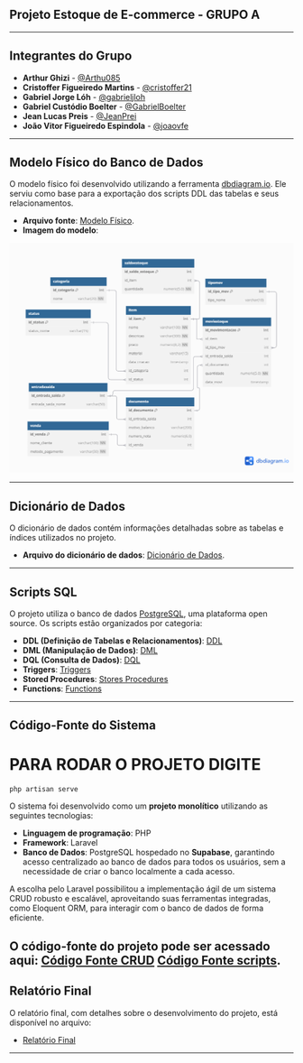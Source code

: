
## Projeto Estoque de E-commerce - GRUPO A

---

## **Integrantes do Grupo**
- **Arthur Ghizi** - [@Arthu085](https://github.com/Arthu085)  
- **Cristoffer Figueiredo Martins** - [@cristoffer21](https://github.com/cristoffer21)  
- **Gabriel Jorge Lóh** - [@gabrieljloh](https://github.com/gabrieljloh)  
- **Gabriel Custódio Boelter** - [@GabrielBoelter](https://github.com/GabrielBoelter)  
- **Jean Lucas Preis** - [@JeanPrei](https://github.com/JeanPrei)  
- **João Vitor Figueiredo Espindola** - [@joaovfe](https://github.com/joaovfe)  

---

## **Modelo Físico do Banco de Dados**

O modelo físico foi desenvolvido utilizando a ferramenta [dbdiagram.io](https://dbdiagram.io/). Ele serviu como base para a exportação dos scripts DDL das tabelas e seus relacionamentos.  

- **Arquivo fonte**: [Modelo Físico](https://dbdiagram.io/d/673537f4e9daa85aca608249).  
- **Imagem do modelo**:  

![Modelo Físico do Banco de Dados](images/Untitled.png)  

---

## **Dicionário de Dados**

O dicionário de dados contém informações detalhadas sobre as tabelas e índices utilizados no projeto.  
- **Arquivo do dicionário de dados**: [Dicionário de Dados](https://github.com/gabrieljloh/StoreStocker/blob/main/dicionario_dados/dicionario_dados%20final.xlsx).

---

## **Scripts SQL**

O projeto utiliza o banco de dados [PostgreSQL](https://www.postgresql.org/download/), uma plataforma open source. Os scripts estão organizados por categoria:  

- **DDL (Definição de Tabelas e Relacionamentos)**: [DDL](https://github.com/gabrieljloh/StoreStocker/blob/main/scripts_sql/script_DDL.sql)    
- **DML (Manipulação de Dados)**: [DML](https://github.com/gabrieljloh/StoreStocker/blob/main/scripts_sql/script_DML.sql)
- **DQL (Consulta de Dados)**: [DQL](https://github.com/gabrieljloh/StoreStocker/blob/main/scripts_sql/script_DQL.sql) 
- **Triggers**: [Triggers](https://github.com/gabrieljloh/StoreStocker/blob/main/scripts_sql/triggers.sql)  
- **Stored Procedures**: [Stores Procedures](https://github.com/gabrieljloh/StoreStocker/blob/main/scripts_sql/stored_procedures.sql)  
- **Functions**: [Functions](https://github.com/gabrieljloh/StoreStocker/blob/main/scripts_sql/functions.sql)  

---

## **Código-Fonte do Sistema**
# PARA RODAR O PROJETO DIGITE
```
php artisan serve
```

O sistema foi desenvolvido como um **projeto monolítico** utilizando as seguintes tecnologias:  
- **Linguagem de programação**: PHP  
- **Framework**: Laravel  
- **Banco de Dados**: PostgreSQL hospedado no **Supabase**, garantindo acesso centralizado ao banco de dados para todos os usuários, sem a necessidade de criar o banco localmente a cada acesso.  

A escolha pelo Laravel possibilitou a implementação ágil de um sistema CRUD robusto e escalável, aproveitando suas ferramentas integradas, como Eloquent ORM, para interagir com o banco de dados de forma eficiente.

O código-fonte do projeto pode ser acessado aqui: [Código Fonte CRUD](https://github.com/joaovfe/Estoque) [Código Fonte scripts](https://github.com/gabrieljloh/StoreStocker).  
---

## **Relatório Final**

O relatório final, com detalhes sobre o desenvolvimento do projeto, está disponível no arquivo:  
- [Relatório Final](https://github.com/gabrieljloh/StoreStocker/blob/main/relat%C3%B3rio/StoreStocker%20-%20Estoque%20para%20E-commerce.pdf)  

---
